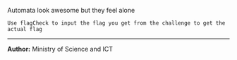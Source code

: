 Automata look awesome but they feel alone

`Use flagCheck to input the flag you get from the challenge to get the actual flag`

---
**Author:** Ministry of Science and ICT